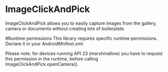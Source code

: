 # ImageClickAndPick
ImageClickAndPick allows you to easily capture images from the gallery, camera or documents without creating lots of boilerplate.

#Runtime permissions
This library requires specific runtime permissions. Declare it in your AndroidMnifest.xml:

<uses-permission android:name="android.permission.WRITE_EXTERNAL_STORAGE" />

Please note: for devices running API 23 (marshmallow) you have to request this permission in the runtime, before calling ImageClickAndPick.openCamera().